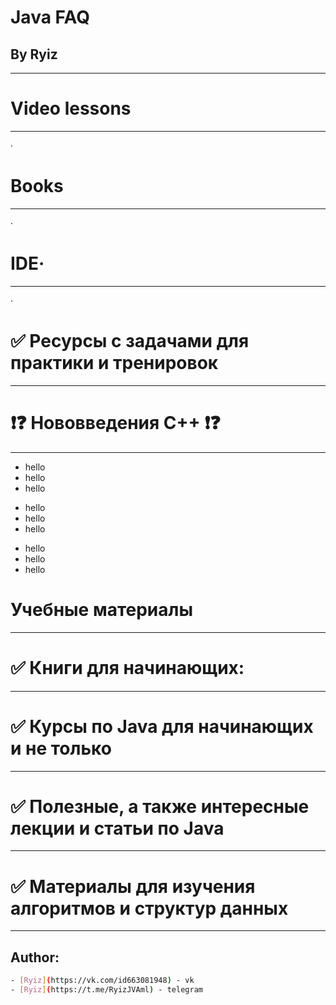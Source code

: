# Java FAQ
## By Ryiz


____________________________________________________________________________________________________
# Video lessons 
____________________________________________________________________________________________________
· 



# Books 
____________________________________________________________________________________________________
· 



# IDE·
____________________________________________________________________________________________________
· 

# ✅ Ресурсы с задачами для практики и тренировок
____________________________________________________________________________________________________



# ❗❓ Нововведения С++ ❗❓
____________________________________________________________________________________________________
- hello
- hello
- hello

+ hello
+ hello
+ hello

* hello
* hello
* hello

# Учебные материалы
____________________________________________________________________________________________________






# ✅ Книги для начинающих:
____________________________________________________________________________________________________





# ✅ Курсы по Java для начинающих и не только
____________________________________________________________________________________________________


# ✅ Полезные, а также интересные лекции и статьи по Java
____________________________________________________________________________________________________


# ✅ Материалы для изучения алгоритмов и структур данных
____________________________________________________________________________________________________

## Author:
```sh
- [Ryiz](https://vk.com/id663081948) - vk
- [Ryiz](https://t.me/RyizJVAml) - telegram
```